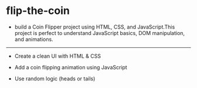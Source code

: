 # flip-the-coin

- build a Coin Flipper project using HTML, CSS, and JavaScript.This project is perfect to understand JavaScript basics, DOM manipulation, and animations.

----------------------------------------------

- Create a clean UI with HTML & CSS

- Add a coin flipping animation using JavaScript

- Use random logic (heads or tails)
